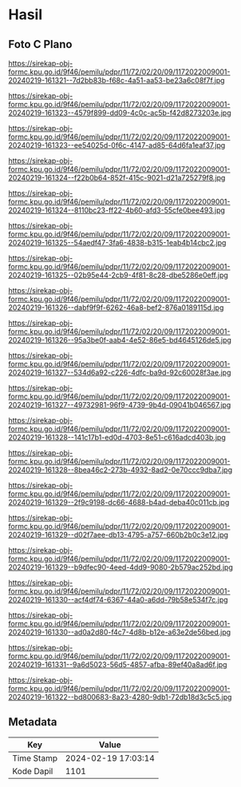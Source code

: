 # Hasil

## Foto C Plano

https://sirekap-obj-formc.kpu.go.id/9f46/pemilu/pdpr/11/72/02/20/09/1172022009001-20240219-161321--7d2bb83b-f68c-4a51-aa53-be23a6c08f7f.jpg

https://sirekap-obj-formc.kpu.go.id/9f46/pemilu/pdpr/11/72/02/20/09/1172022009001-20240219-161323--4579f899-dd09-4c0c-ac5b-f42d8273203e.jpg

https://sirekap-obj-formc.kpu.go.id/9f46/pemilu/pdpr/11/72/02/20/09/1172022009001-20240219-161323--ee54025d-0f6c-4147-ad85-64d6fa1eaf37.jpg

https://sirekap-obj-formc.kpu.go.id/9f46/pemilu/pdpr/11/72/02/20/09/1172022009001-20240219-161324--f22b0b64-852f-415c-9021-d21a725279f8.jpg

https://sirekap-obj-formc.kpu.go.id/9f46/pemilu/pdpr/11/72/02/20/09/1172022009001-20240219-161324--8110bc23-ff22-4b60-afd3-55cfe0bee493.jpg

https://sirekap-obj-formc.kpu.go.id/9f46/pemilu/pdpr/11/72/02/20/09/1172022009001-20240219-161325--54aedf47-3fa6-4838-b315-1eab4b14cbc2.jpg

https://sirekap-obj-formc.kpu.go.id/9f46/pemilu/pdpr/11/72/02/20/09/1172022009001-20240219-161325--02b95e44-2cb9-4f81-8c28-dbe5286e0eff.jpg

https://sirekap-obj-formc.kpu.go.id/9f46/pemilu/pdpr/11/72/02/20/09/1172022009001-20240219-161326--dabf9f9f-6262-46a8-bef2-876a0189115d.jpg

https://sirekap-obj-formc.kpu.go.id/9f46/pemilu/pdpr/11/72/02/20/09/1172022009001-20240219-161326--95a3be0f-aab4-4e52-86e5-bd4645126de5.jpg

https://sirekap-obj-formc.kpu.go.id/9f46/pemilu/pdpr/11/72/02/20/09/1172022009001-20240219-161327--534d6a92-c226-4dfc-ba9d-92c60028f3ae.jpg

https://sirekap-obj-formc.kpu.go.id/9f46/pemilu/pdpr/11/72/02/20/09/1172022009001-20240219-161327--49732981-96f9-4739-9b4d-09041b046567.jpg

https://sirekap-obj-formc.kpu.go.id/9f46/pemilu/pdpr/11/72/02/20/09/1172022009001-20240219-161328--141c17b1-ed0d-4703-8e51-c616adcd403b.jpg

https://sirekap-obj-formc.kpu.go.id/9f46/pemilu/pdpr/11/72/02/20/09/1172022009001-20240219-161328--8bea46c2-273b-4932-8ad2-0e70ccc9dba7.jpg

https://sirekap-obj-formc.kpu.go.id/9f46/pemilu/pdpr/11/72/02/20/09/1172022009001-20240219-161329--2f9c9198-dc66-4688-b4ad-deba40c011cb.jpg

https://sirekap-obj-formc.kpu.go.id/9f46/pemilu/pdpr/11/72/02/20/09/1172022009001-20240219-161329--d02f7aee-db13-4795-a757-660b2b0c3e12.jpg

https://sirekap-obj-formc.kpu.go.id/9f46/pemilu/pdpr/11/72/02/20/09/1172022009001-20240219-161329--b9dfec90-4eed-4dd9-9080-2b579ac252bd.jpg

https://sirekap-obj-formc.kpu.go.id/9f46/pemilu/pdpr/11/72/02/20/09/1172022009001-20240219-161330--acf4df74-6367-44a0-a6dd-79b58e534f7c.jpg

https://sirekap-obj-formc.kpu.go.id/9f46/pemilu/pdpr/11/72/02/20/09/1172022009001-20240219-161330--ad0a2d80-f4c7-4d8b-b12e-a63e2de56bed.jpg

https://sirekap-obj-formc.kpu.go.id/9f46/pemilu/pdpr/11/72/02/20/09/1172022009001-20240219-161331--9a6d5023-56d5-4857-afba-89ef40a8ad6f.jpg

https://sirekap-obj-formc.kpu.go.id/9f46/pemilu/pdpr/11/72/02/20/09/1172022009001-20240219-161322--bd800683-8a23-4280-9db1-72db18d3c5c5.jpg


## Metadata

| Key        | Value               |
| ---------- | ------------------- |
| Time Stamp | 2024-02-19 17:03:14 |
| Kode Dapil | 1101                |



